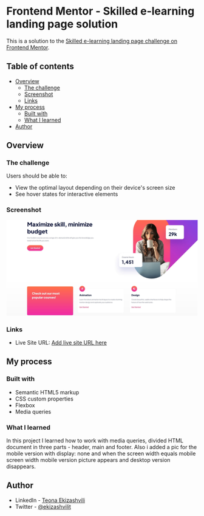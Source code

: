 # Frontend Mentor - Skilled e-learning landing page solution

This is a solution to the [Skilled e-learning landing page challenge on Frontend Mentor](https://www.frontendmentor.io/challenges/skilled-elearning-landing-page-S1ObDrZ8q).

## Table of contents

- [Overview](#overview)
  - [The challenge](#the-challenge)
  - [Screenshot](#screenshot)
  - [Links](#links)
- [My process](#my-process)
  - [Built with](#built-with)
  - [What I learned](#what-i-learned)
- [Author](#author)

## Overview

### The challenge

Users should be able to:

- View the optimal layout depending on their device's screen size
- See hover states for interactive elements

### Screenshot

![](./screenshot.jpg)

### Links

- Live Site URL: [Add live site URL here](https://your-live-site-url.com)

## My process

### Built with

- Semantic HTML5 markup
- CSS custom properties
- Flexbox
- Media queries

### What I learned

In this project I learned how to work with media queries, divided HTML document in three parts - header, main and footer. Also i added a pic for the mobile version with display: none and when the screen width equals mobile screen width mobile version picture appears and desktop version disappears.

## Author

- LinkedIn - [Teona Ekizashvili](https://www.linkedin.com/in/teona-e-ba5725239/)
- Twitter - [@ekizashvilit](https://twitter.com/ekizashvilit)
